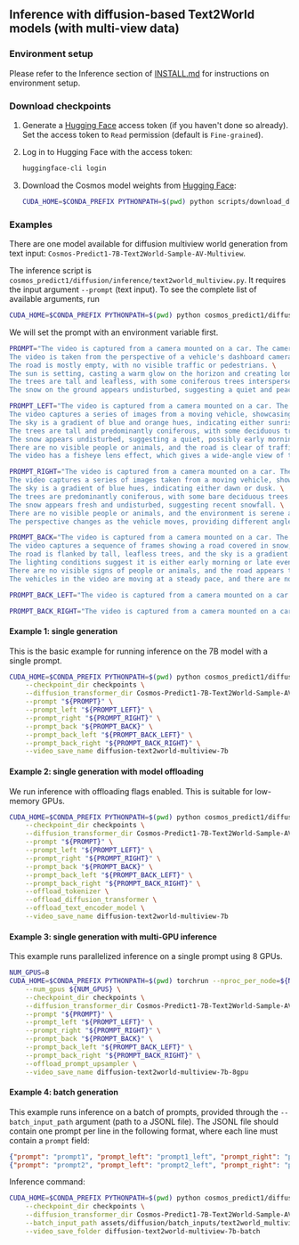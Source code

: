 ## Inference with diffusion-based Text2World models (with multi-view data)

### Environment setup

Please refer to the Inference section of [INSTALL.md](/INSTALL.md#inference) for instructions on environment setup.

### Download checkpoints

1. Generate a [Hugging Face](https://huggingface.co/settings/tokens) access token (if you haven't done so already). Set the access token to `Read` permission (default is `Fine-grained`).

2. Log in to Hugging Face with the access token:
   ```bash
   huggingface-cli login
   ```

3. Download the Cosmos model weights from [Hugging Face](https://huggingface.co/collections/nvidia/cosmos-predict1-67c9d1b97678dbf7669c89a7):
   ```bash
   CUDA_HOME=$CONDA_PREFIX PYTHONPATH=$(pwd) python scripts/download_diffusion_checkpoints.py --model_sizes 7B --model_types Text2World-Sample-AV-Multiview --checkpoint_dir checkpoints
   ```

### Examples

There are one model available for diffusion multiview world generation from text input: `Cosmos-Predict1-7B-Text2World-Sample-AV-Multiview`.

The inference script is `cosmos_predict1/diffusion/inference/text2world_multiview.py`.
It requires the input argument `--prompt` (text input).
To see the complete list of available arguments, run
```bash
CUDA_HOME=$CONDA_PREFIX PYTHONPATH=$(pwd) python cosmos_predict1/diffusion/inference/text2world_multiview.py --help
```

We will set the prompt with an environment variable first.
```bash
PROMPT="The video is captured from a camera mounted on a car. The camera is facing forward. \
The video is taken from the perspective of a vehicle's dashboard camera, showing a straight road flanked by snow-covered trees and a clear sky. \
The road is mostly empty, with no visible traffic or pedestrians. \
The sun is setting, casting a warm glow on the horizon and creating long shadows on the snow. \
The trees are tall and leafless, with some coniferous trees interspersed among the bare deciduous trees. \
The snow on the ground appears undisturbed, suggesting a quiet and peaceful setting."

PROMPT_LEFT="The video is captured from a camera mounted on a car. The camera is facing to the left. \
The video captures a series of images from a moving vehicle, showcasing a winter scene with snow-covered ground and trees. \
The sky is a gradient of blue and orange hues, indicating either sunrise or sunset. \
The trees are tall and predominantly coniferous, with some deciduous trees as well. \
The snow appears undisturbed, suggesting a quiet, possibly early morning setting. \
There are no visible people or animals, and the road is clear of traffic. \
The video has a fisheye lens effect, which gives a wide-angle view of the surroundings."

PROMPT_RIGHT="The video is captured from a camera mounted on a car. The camera is facing to the right. \
The video captures a series of images taken from a moving vehicle, showcasing a winter scene with snow-covered ground and trees. \
The sky is a gradient of blue hues, indicating either dawn or dusk. \
The trees are predominantly coniferous, with some bare deciduous trees. \
The snow appears fresh and undisturbed, suggesting recent snowfall. \
There are no visible people or animals, and the environment is serene and untouched. \
The perspective changes as the vehicle moves, providing different angles of the same landscape."

PROMPT_BACK="The video is captured from a camera mounted on a car. The camera is facing backwards. \
The video captures a sequence of frames showing a road covered in snow, with tire tracks visible on the surface. \
The road is flanked by tall, leafless trees, and the sky is a gradient of pink and blue hues, indicating either sunrise or sunset. \
The lighting conditions suggest it is either early morning or late evening. \
There are no visible signs of people or animals, and the road appears to be in a rural or less populated area. \
The vehicles in the video are moving at a steady pace, and there are no visible traffic signs or markings that stand out."

PROMPT_BACK_LEFT="The video is captured from a camera mounted on a car. The camera is facing the rear left side."

PROMPT_BACK_RIGHT="The video is captured from a camera mounted on a car. The camera is facing the rear right side."
```

#### Example 1: single generation
This is the basic example for running inference on the 7B model with a single prompt.
```bash
CUDA_HOME=$CONDA_PREFIX PYTHONPATH=$(pwd) python cosmos_predict1/diffusion/inference/text2world_multiview.py \
    --checkpoint_dir checkpoints \
    --diffusion_transformer_dir Cosmos-Predict1-7B-Text2World-Sample-AV-Multiview \
    --prompt "${PROMPT}" \
    --prompt_left "${PROMPT_LEFT}" \
    --prompt_right "${PROMPT_RIGHT}" \
    --prompt_back "${PROMPT_BACK}" \
    --prompt_back_left "${PROMPT_BACK_LEFT}" \
    --prompt_back_right "${PROMPT_BACK_RIGHT}" \
    --video_save_name diffusion-text2world-multiview-7b
```

#### Example 2: single generation with model offloading
We run inference with offloading flags enabled. This is suitable for low-memory GPUs.
```bash
CUDA_HOME=$CONDA_PREFIX PYTHONPATH=$(pwd) python cosmos_predict1/diffusion/inference/text2world_multiview.py \
    --checkpoint_dir checkpoints \
    --diffusion_transformer_dir Cosmos-Predict1-7B-Text2World-Sample-AV-Multiview \
    --prompt "${PROMPT}" \
    --prompt_left "${PROMPT_LEFT}" \
    --prompt_right "${PROMPT_RIGHT}" \
    --prompt_back "${PROMPT_BACK}" \
    --prompt_back_left "${PROMPT_BACK_LEFT}" \
    --prompt_back_right "${PROMPT_BACK_RIGHT}" \
    --offload_tokenizer \
    --offload_diffusion_transformer \
    --offload_text_encoder_model \
    --video_save_name diffusion-text2world-multiview-7b
```

#### Example 3: single generation with multi-GPU inference
This example runs parallelized inference on a single prompt using 8 GPUs.
```bash
NUM_GPUS=8
CUDA_HOME=$CONDA_PREFIX PYTHONPATH=$(pwd) torchrun --nproc_per_node=${NUM_GPUS} cosmos_predict1/diffusion/inference/text2world_multiview.py \
    --num_gpus ${NUM_GPUS} \
    --checkpoint_dir checkpoints \
    --diffusion_transformer_dir Cosmos-Predict1-7B-Text2World-Sample-AV-Multiview \
    --prompt "${PROMPT}" \
    --prompt_left "${PROMPT_LEFT}" \
    --prompt_right "${PROMPT_RIGHT}" \
    --prompt_back "${PROMPT_BACK}" \
    --prompt_back_left "${PROMPT_BACK_LEFT}" \
    --prompt_back_right "${PROMPT_BACK_RIGHT}" \
    --offload_prompt_upsampler \
    --video_save_name diffusion-text2world-multiview-7b-8gpu
```

#### Example 4: batch generation
This example runs inference on a batch of prompts, provided through the `--batch_input_path` argument (path to a JSONL file).
The JSONL file should contain one prompt per line in the following format, where each line must contain a `prompt` field:
```json
{"prompt": "prompt1", "prompt_left": "prompt1_left", "prompt_right": "prompt1_right", "prompt_back": "prompt1_back", "prompt_back_left": "prompt1_back_left", "prompt_back_right": "prompt1_back_right"}
{"prompt": "prompt2", "prompt_left": "prompt2_left", "prompt_right": "prompt2_right", "prompt_back": "prompt2_back", "prompt_back_left": "prompt2_back_left", "prompt_back_right": "prompt2_back_right"}
```
Inference command:
```bash
CUDA_HOME=$CONDA_PREFIX PYTHONPATH=$(pwd) python cosmos_predict1/diffusion/inference/text2world_multiview.py \
    --checkpoint_dir checkpoints \
    --diffusion_transformer_dir Cosmos-Predict1-7B-Text2World-Sample-AV-Multiview \
    --batch_input_path assets/diffusion/batch_inputs/text2world_multiview.jsonl \
    --video_save_folder diffusion-text2world-multiview-7b-batch
```
